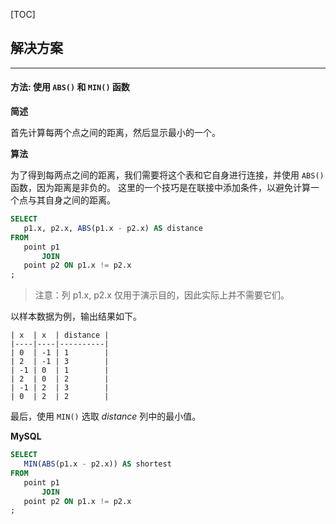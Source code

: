 [TOC] 

 ## 解决方案 

---

 #### 方法: 使用 `ABS()` 和 `MIN()` 函数 

 **简述** 

 首先计算每两个点之间的距离，然后显示最小的一个。 

 **算法** 

 为了得到每两点之间的距离，我们需要将这个表和它自身进行连接，并使用 `ABS()` 函数，因为距离是非负的。 这里的一个技巧是在联接中添加条件，以避免计算一个点与其自身之间的距离。 

 ```sql 
 SELECT
    p1.x, p2.x, ABS(p1.x - p2.x) AS distance
FROM
    point p1
        JOIN
    point p2 ON p1.x != p2.x
;
 ```
 > 注意：列 p1.x, p2.x 仅用于演示目的，因此实际上并不需要它们。 

 以样本数据为例，输出结果如下。

  ```
| x  | x  | distance |
|----|----|----------|
| 0  | -1 | 1        |
| 2  | -1 | 3        |
| -1 | 0  | 1        |
| 2  | 0  | 2        |
| -1 | 2  | 3        |
| 0  | 2  | 2        |
  ```

 最后，使用 `MIN()` 选取 *distance* 列中的最小值。 

 **MySQL** 

 ```Sql [slu1]
SELECT
    MIN(ABS(p1.x - p2.x)) AS shortest
FROM
    point p1
        JOIN
    point p2 ON p1.x != p2.x
;
 ```